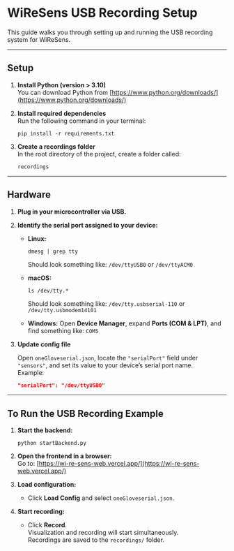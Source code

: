 # WiReSens USB Recording Setup

This guide walks you through setting up and running the USB recording system for WiReSens.

---

## Setup

1. **Install Python (version > 3.10)**  
   You can download Python from [https://www.python.org/downloads/](https://www.python.org/downloads/)

2. **Install required dependencies**  
   Run the following command in your terminal:

   ```
   pip install -r requirements.txt
   ```

3. **Create a recordings folder**  
   In the root directory of the project, create a folder called:
   ```
   recordings
   ```

---

## Hardware

1. **Plug in your microcontroller via USB.**

2. **Identify the serial port assigned to your device:**

   - **Linux:**

     ```
     dmesg | grep tty
     ```

     Should look something like: `/dev/ttyUSB0` or `/dev/ttyACM0`

   - **macOS:**

     ```
     ls /dev/tty.*
     ```

     Should look something like: `/dev/tty.usbserial-110` or `/dev/tty.usbmodem14101`

   - **Windows:**
     Open **Device Manager**, expand **Ports (COM & LPT)**, and find something like: `COM5`

3. **Update config file**

   Open `oneGloveserial.json`, locate the `"serialPort"` field under `"sensors"`, and set its value to your device’s serial port name.  
   Example:

   ```json
   "serialPort": "/dev/ttyUSB0"
   ```

---

## To Run the USB Recording Example

1. **Start the backend:**

   ```
   python startBackend.py
   ```

2. **Open the frontend in a browser:**  
   Go to: [https://wi-re-sens-web.vercel.app/](https://wi-re-sens-web.vercel.app/)

3. **Load configuration:**

   - Click **Load Config** and select `oneGloveserial.json`.

4. **Start recording:**
   - Click **Record**.  
     Visualization and recording will start simultaneously.  
     Recordings are saved to the `recordings/` folder.
